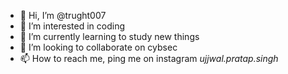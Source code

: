 - 👋 Hi, I’m @trught007
- 👀 I’m interested in coding
- 🌱 I’m currently learning to study new things
- 💞️ I’m looking to collaborate on cybsec
- 📫 How to reach me, ping me on instagram _ujjwal.pratap.singh_

<!---
trught007/trught007 is a ✨ special ✨ repository because its `README.md` (this file) appears on your GitHub profile.
You can click the Preview link to take a look at your changes.
--->
